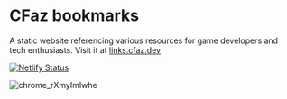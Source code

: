 # CFaz bookmarks
A static website referencing various resources for game developers and tech enthusiasts.
Visit it at [links.cfaz.dev](https://links.cfaz.dev)

[![Netlify Status](https://api.netlify.com/api/v1/badges/a5978fda-b356-4197-b7ab-9e257bf069ef/deploy-status)](https://app.netlify.com/sites/cfaz-resources/deploys)

![chrome_rXmyImIwhe](https://user-images.githubusercontent.com/35767293/171942293-afd34a05-1690-4b26-93d9-4ca9e0042fbd.png)
